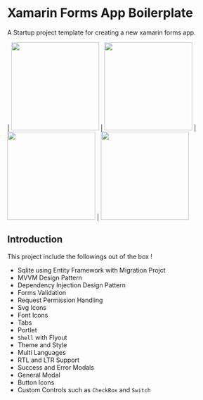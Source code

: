 # Xamarin Forms App Boilerplate

A Startup project template for creating a new xamarin forms app.

| <img src="https://balbarakdata.blob.core.windows.net/images/screen2.png" width=200/> |  <img src="https://balbarakdata.blob.core.windows.net/images/screen3.png" width=200/> | <img src="https://balbarakdata.blob.core.windows.net/images/screen1.png" width=200/>  | <img src="https://balbarakdata.blob.core.windows.net/images/screen4.png" width=200/>


## Introduction

This project include the followings out of the box !

* Sqlite using Entity Framework with Migration Projct
* MVVM Design Pattern
* Dependency Injection Design Pattern
* Forms Validation
* Request Permission Handling
* Svg Icons
* Font Icons
* Tabs
* Portlet
* `Shell` with Flyout
* Theme and Style
* Multi Languages
* RTL and LTR Support
* Success and Error Modals
* General Modal
* Button Icons
* Custom Controls such as `CheckBox` and `Switch`







